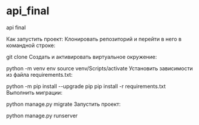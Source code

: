 # api_final
api final

Как запустить проект:
Клонировать репозиторий и перейти в него в командной строке:

git clone 
Cоздать и активировать виртуальное окружение:

python -m venv env
source venv/Scripts/activate
Установить зависимости из файла requirements.txt:

python -m pip install --upgrade pip
pip install -r requirements.txt
Выполнить миграции:

python manage.py migrate
Запустить проект:

python manage.py runserver